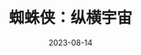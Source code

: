 ---
layout: page
title: 蜘蛛侠：纵横宇宙
description: >
category: 电影
img: assets/img/movie/2023/zhi_zhu_xia_zong_heng_yu_zhou.webp
star: 5
date: 2023-08-14
---